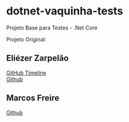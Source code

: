 # dotnet-vaquinha-tests
Projeto Base para Testes - .Net Core  

Projeto Original:

## Eliézer Zarpelão
[GitHub Timeline](https://elizarp.github.io/timeline/)  
[Github](https://github.com/elizarp) 

## Marcos Freire
[Github](https://github.com/marcosfreire) 
